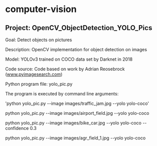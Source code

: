 # computer-vision

## Project: OpenCV_ObjectDetection_YOLO_Pics

Goal: Detect objects on pictures

Description: OpenCV implementation for object detection on images

Model: YOLOv3 trained on COCO data set by Darknet in 2018

Code source: Code based on work by Adrian Reosebrock (www.pyimagesearch.com)

Python program file: yolo_pic.py

The program is executed by command line arguments:

'python yolo_pic.py --image images/traffic_jam.jpg --yolo yolo-coco'

python yolo_pic.py --image images/airport_field.jpg --yolo yolo-coco

python yolo_pic.py --image images/bike_car.jpg --yolo yolo-coco --confidence 0.3

python yolo_pic.py --image images/agr_field_1.jpg --yolo yolo-coco
